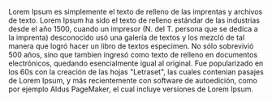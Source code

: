 Lorem Ipsum es simplemente el texto de relleno de las imprentas y archivos de texto. Lorem Ipsum ha sido el texto de 
relleno estándar de las industrias desde el año 1500, cuando un impresor (N. del T. persona que se dedica a la imprenta)
 desconocido usó una galería de textos y los mezcló de tal manera que logró hacer un libro de textos especimen. No sólo 
 sobrevivió 500 años, sino que tambien ingresó como texto de relleno en documentos electrónicos, quedando esencialmente 
 igual al original. Fue popularizado en los 60s con la creación de las hojas "Letraset", las cuales contenian pasajes de 
 Lorem Ipsum, y más recientemente con software de autoedición, como por ejemplo Aldus PageMaker, el cual incluye 
 versiones de Lorem Ipsum.
 
